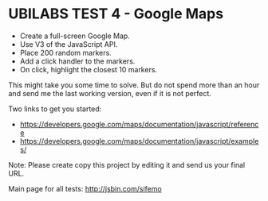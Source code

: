 # UBILABS TEST 4 - Google Maps

* Create a full-screen Google Map.
* Use V3 of the JavaScript API.
* Place 200 random markers.
* Add a click handler to the markers.
* On click, highlight the closest 10 markers.

This might take you some time to solve. But do not spend more than an hour and send me the last working version, even if it is not perfect.

Two links to get you started:

* https://developers.google.com/maps/documentation/javascript/reference
* https://developers.google.com/maps/documentation/javascript/examples/

Note: Please create copy this project by editing it and send us your final URL.

Main page for all tests: http://jsbin.com/sifemo

<div id="map" style="height: 800px;"></div>

<script src="https://maps.googleapis.com/maps/api/js?key=XXXXXXXXXXXX"></script>

<script>
var map = new google.maps.Map(document.getElementById('map'), {
  center: {lat: -34.397, lng: 150.644},
  zoom: 8
});
</script>
